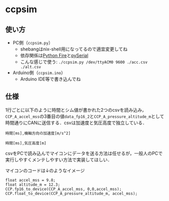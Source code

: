 # ccpsim

## 使い方

* PC側（`ccpsim.py`）
  * shebangはnix-shell用になってるので適宜変更してね
  * 依存関係は[Python Fire][python-fire]と[pySerial][pyserial]
  * こんな感じで使う: `./ccpsim.py /dev/ttyACM0 9600 ./acc.csv ./alt.csv`
* Arduino側（`ccpsim.ino`）
  * Arduino IDE等で書き込んでね

## 仕様

1行ごとに以下のように時間とシム値が書かれた2つのcsvを読み込み，`CCP_A_accel_mss`の3番目の値`data_fp16_2`と`CCP_A_pressure_altitude_m`として時間通りにCANに送信する．csvは加速度と気圧高度で独立している．

```
時間[ms],機軸方向の加速度[m/s^2]
```

```
時間[ms],気圧高度[m]
```

csvをPCで読み込んでマイコンにデータを送る方法は任せるが，一般人のPCで実行しやすくメンテしやすい方法で実装してほしい．

マイコンのコードは↓のようなイメージ
```
float accel_mss = 9.8;
float altitude_m = 12.3;
CCP.fp16_to_device(CCP_A_accel_mss, 0,0,accel_mss);
CCP.float_to_device(CCP_A_pressure_altitude_m, accel_mss);
```

[python-fire]: https://github.com/google/python-fire
[pyserial]: https://github.com/pyserial/pyserial
